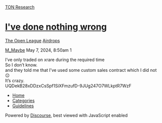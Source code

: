 [TON Research](/)

# [I've done nothing wrong](/t/ive-done-nothing-wrong/16428)

[The Open League](/c/the-open-league/airdrops/61)  [Airdrops](/c/the-open-league/airdrops/61) 

    

[M\_Maybe](https://tonresear.ch/u/M_Maybe)  May 7, 2024, 8:50am  1

I’ve only traded on xrare during the required time  
So I don’t know.  
and they told me that I’ve used some custom sales contract which I did not😐  
It’s crazy.  
UQDekB28xDDzxCsSpf1SiXFmzufD-9JUg247O7WLkptR7WzF

 

*   [Home](/)
*   [Categories](/categories)
*   [Guidelines](/guidelines)

Powered by [Discourse](https://www.discourse.org), best viewed with JavaScript enabled